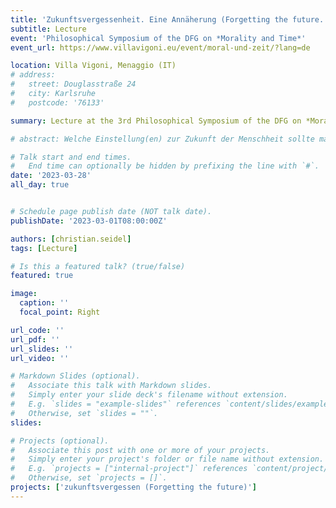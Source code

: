 ```yaml
---
title: 'Zukunftsvergessenheit. Eine Annäherung (Forgetting the future. An approach)'
subtitle: Lecture
event: 'Philosophical Symposium of the DFG on *Morality and Time*'
event_url: https://www.villavigoni.eu/event/moral-und-zeit/?lang=de

location: Villa Vigoni, Menaggio (IT)
# address:
#   street: Douglasstraße 24
#   city: Karlsruhe
#   postcode: '76133'

summary: Lecture at the 3rd Philosophical Symposium of the DFG on *Morality and Time*

# abstract: Welche Einstellung(en) zur Zukunft der Menschheit sollte man haben? Dieser Frage möchte ich mich anhand des schillernden Begriffs <span style="font-variant:small-caps;">Zukunftsvergessenheit</span> nähern. Einerseits wird dieser Begriff im Sinne eines Vorwurfs bemüht, um Verfehlungen und Missstände in politischen Entscheidungen zu kritisieren, die sich auf die Zukunft auswirken. Andererseits scheint es aber manchmal auch rational oder gar ein Gebot der guten Lebensführung zu sein, die Zukunft zu vergessen, weil die Sorge um die Zukunft auch eine quälende Bürde sein kann. Ich werde <span style="font-variant:small-caps;">Zukunftsvergessenheit</span> zunächst begrifflich schärfen und als eine Verformung kollektiver Deliberation verstehen, die sich in Diskursen manifestiert.  Dann lässt sich in normativer Hinsicht ausloten, was schlecht an der so explizierten Zukunftsvergessenheit ist -- und warum es rational geboten sein kann, die Zukunft zu vergessen. Dies hilft uns, die Ambivalenz der Zukunftsvergessenheit besser zu verstehen. Es führt aber auch zu einer tieferen Spannung im Ideal des guten Lebens in moralischer Eintracht.

# Talk start and end times.
#   End time can optionally be hidden by prefixing the line with `#`.
date: '2023-03-28'
all_day: true


# Schedule page publish date (NOT talk date).
publishDate: '2023-03-01T08:00:00Z'

authors: [christian.seidel]
tags: [Lecture]

# Is this a featured talk? (true/false)
featured: true

image:
  caption: ''
  focal_point: Right

url_code: ''
url_pdf: ''
url_slides: ''
url_video: ''

# Markdown Slides (optional).
#   Associate this talk with Markdown slides.
#   Simply enter your slide deck's filename without extension.
#   E.g. `slides = "example-slides"` references `content/slides/example-slides.md`.
#   Otherwise, set `slides = ""`.
slides:

# Projects (optional).
#   Associate this post with one or more of your projects.
#   Simply enter your project's folder or file name without extension.
#   E.g. `projects = ["internal-project"]` references `content/project/deep-learning/index.md`.
#   Otherwise, set `projects = []`.
projects: ['zukunftsvergessen (Forgetting the future)']
---
```

